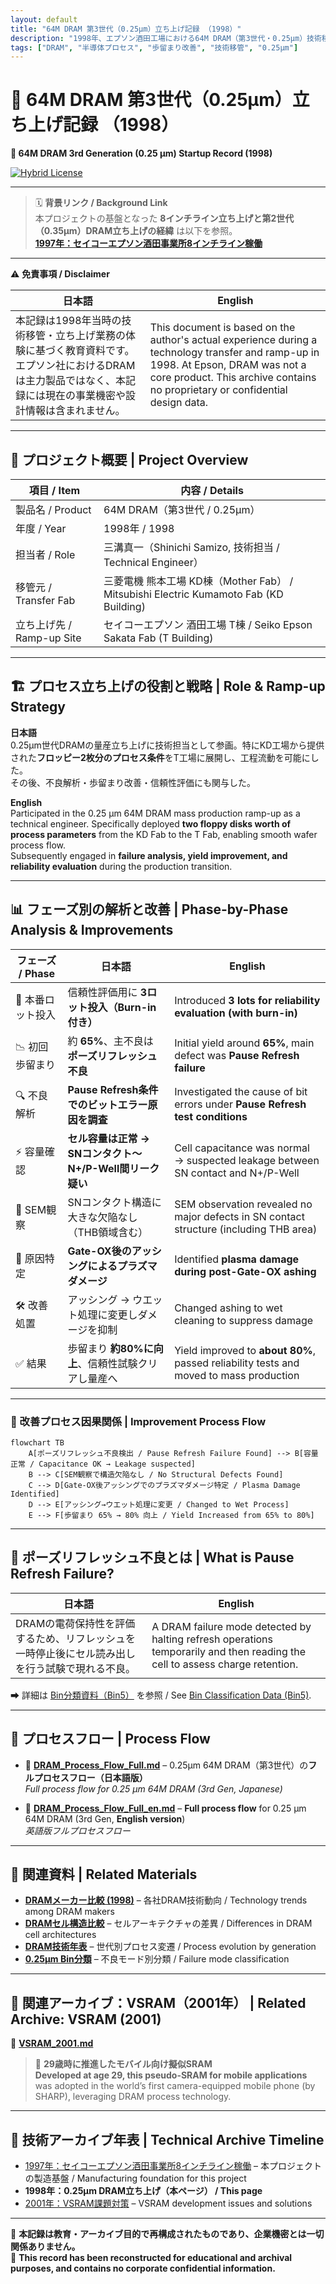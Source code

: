 ```yaml
---
layout: default
title: "64M DRAM 第3世代（0.25μm）立ち上げ記録 （1998）"
description: "1998年、エプソン酒田工場における64M DRAM（第3世代・0.25μm）技術移管・立ち上げ記録。歩留まり改善や不良解析の実体験を再構成。"
tags: ["DRAM", "半導体プロセス", "歩留まり改善", "技術移管", "0.25μm"]
---
```


# 📘 64M DRAM 第3世代（0.25μm）立ち上げ記録 （1998）  
**📘 64M DRAM 3rd Generation (0.25 μm) Startup Record (1998)**  

[![Hybrid License](https://img.shields.io/badge/license-Hybrid-blueviolet)](https://samizo-aitl.github.io/Edusemi-Plus/archive/#license)

---

> 🗓️ **背景リンク / Background Link**  
> 本プロジェクトの基盤となった **8インチライン立ち上げと第2世代（0.35μm）DRAM立ち上げの経緯** は以下を参照。  
> **[1997年：セイコーエプソン酒田事業所8インチライン稼働](../in1997/Epson_Sakata_8inch_Line.md)**

---

⚠️ **免責事項 / Disclaimer**  

| 日本語 | English |
|--------|---------|
| 本記録は1998年当時の技術移管・立ち上げ業務の体験に基づく教育資料です。エプソン社におけるDRAMは主力製品ではなく、本記録には現在の事業機密や設計情報は含まれません。 | This document is based on the author's actual experience during a technology transfer and ramp-up in 1998. At Epson, DRAM was not a core product. This archive contains no proprietary or confidential design data. |

---

## 🧭 プロジェクト概要 | Project Overview

| 項目 / Item             | 内容 / Details                                                |
|------------------------|---------------------------------------------------------------|
| 製品名 / Product       | 64M DRAM（第3世代 / 0.25μm）                                  |
| 年度 / Year            | 1998年 / 1998                                                 |
| 担当者 / Role          | 三溝真一（Shinichi Samizo, 技術担当 / Technical Engineer）         |
| 移管元 / Transfer Fab   | 三菱電機 熊本工場 KD棟（Mother Fab） / Mitsubishi Electric Kumamoto Fab (KD Building) |
| 立ち上げ先 / Ramp-up Site | セイコーエプソン 酒田工場 T棟 / Seiko Epson Sakata Fab (T Building) |

---

## 🏗️ プロセス立ち上げの役割と戦略 | Role & Ramp-up Strategy

**日本語**  
0.25μm世代DRAMの量産立ち上げに技術担当として参画。特にKD工場から提供された**フロッピー2枚分のプロセス条件**をT工場に展開し、工程流動を可能にした。  
その後、不良解析・歩留まり改善・信頼性評価にも関与した。

**English**  
Participated in the 0.25 μm 64M DRAM mass production ramp-up as a technical engineer. Specifically deployed **two floppy disks worth of process parameters** from the KD Fab to the T Fab, enabling smooth wafer process flow.  
Subsequently engaged in **failure analysis, yield improvement, and reliability evaluation** during the production transition.

---

## 📊 フェーズ別の解析と改善 | Phase-by-Phase Analysis & Improvements

| フェーズ / Phase | 日本語 | English |
|-----------------|--------|---------|
| 🔹 本番ロット投入 | 信頼性評価用に **3ロット投入（Burn-in付き）** | Introduced **3 lots for reliability evaluation (with burn-in)** |
| 📉 初回歩留まり | 約 **65%**、主不良は **ポーズリフレッシュ不良** | Initial yield around **65%**, main defect was **Pause Refresh failure** |
| 🔍 不良解析 | **Pause Refresh条件でのビットエラー原因を調査** | Investigated the cause of bit errors under **Pause Refresh test conditions** |
| ⚡ 容量確認 | **セル容量は正常 → SNコンタクト〜N+/P-Well間リーク疑い** | Cell capacitance was normal → suspected leakage between SN contact and N+/P-Well |
| 🧐 SEM観察 | SNコンタクト構造に大きな欠陥なし（THB領域含む） | SEM observation revealed no major defects in SN contact structure (including THB area) |
| 📌 原因特定 | **Gate-OX後のアッシングによるプラズマダメージ** | Identified **plasma damage during post-Gate-OX ashing** |
| 🛠️ 改善処置 | アッシング → ウエット処理に変更しダメージを抑制 | Changed ashing to wet cleaning to suppress damage |
| ✅ 結果 | 歩留まり **約80%に向上**、信頼性試験クリアし量産へ | Yield improved to **about 80%**, passed reliability tests and moved to mass production |

---

### 🔄 改善プロセス因果関係 | Improvement Process Flow

```mermaid
flowchart TB
    A[ポーズリフレッシュ不良検出 / Pause Refresh Failure Found] --> B[容量正常 / Capacitance OK → Leakage suspected]
    B --> C[SEM観察で構造欠陥なし / No Structural Defects Found]
    C --> D[Gate-OX後アッシングでのプラズマダメージ特定 / Plasma Damage Identified]
    D --> E[アッシング→ウエット処理に変更 / Changed to Wet Process]
    E --> F[歩留まり 65% → 80% 向上 / Yield Increased from 65% to 80%]
```

---

## 🧪 ポーズリフレッシュ不良とは | What is Pause Refresh Failure?

| 日本語 | English |
|--------|---------|
| DRAMの電荷保持性を評価するため、リフレッシュを一時停止後にセル読み出しを行う試験で現れる不良。 | A DRAM failure mode detected by halting refresh operations temporarily and then reading the cell to assess charge retention. |

➡ 詳細は [Bin分類資料（Bin5）](./dram_wafer_test_binclass_0.25um.md) を参照 / See [Bin Classification Data (Bin5)](./dram_wafer_test_binclass_0.25um.md).

---

## 📂 プロセスフロー | Process Flow

- 📄 **[DRAM_Process_Flow_Full.md](./DRAM_Process_Flow_Full.md)** – 0.25μm 64M DRAM（第3世代）の**フルプロセスフロー（日本語版）**  
  *Full process flow for 0.25 μm 64M DRAM (3rd Gen, Japanese)*

- 📄 **[DRAM_Process_Flow_Full_en.md](./DRAM_Process_Flow_Full_en.md)** – **Full process flow** for 0.25 μm 64M DRAM (3rd Gen, **English version**)  
  *英語版フルプロセスフロー*

---

## 📎 関連資料 | Related Materials

- **[DRAMメーカー比較 (1998)](DRAM_Maker_Comparison_1998.md)** – 各社DRAM技術動向 / Technology trends among DRAM makers
- **[DRAMセル構造比較](DRAM_Cell_Structure_Comparison.md)** – セルアーキテクチャの差異 / Differences in DRAM cell architectures
- **[DRAM技術年表](DRAM_Cell_Technology_Chronology.md)** – 世代別プロセス変遷 / Process evolution by generation
- **[0.25μm Bin分類](dram_wafer_test_binclass_0.25um.md)** – 不良モード別分類 / Failure mode classification

---

## 🔗 関連アーカイブ：VSRAM（2001年） | Related Archive: VSRAM (2001)

📄 [**VSRAM_2001.md**](../in2001/VSRAM_2001.md)  
> 🚀 **29歳時に推進したモバイル向け擬似SRAM**  
> **Developed at age 29, this pseudo-SRAM for mobile applications** was adopted in the world’s first camera-equipped mobile phone (by SHARP), leveraging DRAM process technology.

---

## 📅 技術アーカイブ年表 | Technical Archive Timeline

- [1997年：セイコーエプソン酒田事業所8インチライン稼働](../in1997/Epson_Sakata_8inch_Line.md) – 本プロジェクトの製造基盤 / Manufacturing foundation for this project
- **1998年：0.25μm DRAM立ち上げ（本ページ） / This page**
- [2001年：VSRAM課題対策](../in2001/VSRAM_2001.md) – VSRAM development issues and solutions

---

📘 **本記録は教育・アーカイブ目的で再構成されたものであり、企業機密とは一切関係ありません。**  
📘 **This record has been reconstructed for educational and archival purposes, and contains no corporate confidential information.**
